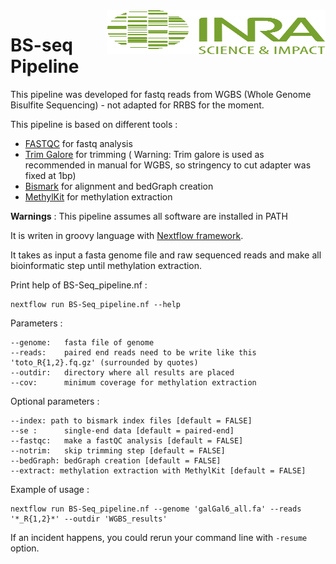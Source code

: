 <img src="logo/INRA_logo.jpg" align="right" width="350" height="70"/>

# BS-seq Pipeline

This pipeline was developed for fastq reads from WGBS (Whole Genome Bisulfite Sequencing) - not adapted for RRBS for the moment. 

This pipeline is based on different tools :

- [FASTQC](https://www.bioinformatics.babraham.ac.uk/projects/fastqc/) for fastq analysis
- [Trim Galore](https://github.com/FelixKrueger/TrimGalore) for trimming (
Warning: Trim galore is used as recommended in manual for WGBS, so stringency to cut adapter was fixed at 1bp)
- [Bismark](https://github.com/FelixKrueger/Bismark) for alignment and bedGraph creation
- [MethylKit](http://bioconductor.org/packages/release/bioc/manuals/methylKit/man/methylKit.pdf) for methylation extraction

**Warnings** : This pipeline assumes all software are installed in PATH

It is writen in groovy language with [Nextflow framework](https://www.nextflow.io/).

It takes as input a fasta genome file and raw sequenced reads and make all bioinformatic step until methylation extraction.

Print help of BS-Seq_pipeline.nf :

	nextflow run BS-Seq_pipeline.nf --help


Parameters :

	--genome:	fasta file of genome 
	--reads:	paired end reads need to be write like this 'toto_R{1,2}.fq.gz' (surrounded by quotes)
	--outdir:	directory where all results are placed
	--cov:		minimum coverage for methylation extraction

Optional parameters :

	--index: path to bismark index files [default = FALSE]
	--se :		single-end data [default = paired-end]
	--fastqc:	make a fastQC analysis [default = FALSE]
	--notrim:	skip trimming step [default = FALSE]
	--bedGraph:	bedGraph creation [default = FALSE]
	--extract: methylation extraction with MethylKit [default = FALSE]


Example of usage :

    nextflow run BS-Seq_pipeline.nf --genome 'galGal6_all.fa' --reads '*_R{1,2}*' --outdir 'WGBS_results'


If an incident happens, you could rerun your command line with `-resume` option.
  
